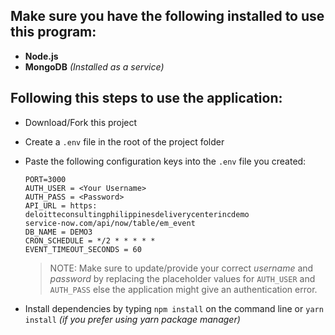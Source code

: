 ## Make sure you have the following installed to use this program:
- **Node.js**
- **MongoDB** *(Installed as a service)*

## Following this steps to use the application:
- Download/Fork this project
- Create a `.env` file in the root of the project folder
- Paste the following configuration keys into the `.env` file you created:
	```
	PORT=3000
	AUTH_USER = <Your Username>
	AUTH_PASS = <Password>
	API_URL = https:
	deloitteconsultingphilippinesdeliverycenterincdemo
	service-now.com/api/now/table/em_event
	DB_NAME = DEMO3
	CRON_SCHEDULE = */2 * * * * *
	EVENT_TIMEOUT_SECONDS = 60
	```
	> NOTE: Make sure to update/provide your correct *username* and *password* by replacing the placeholder values for `AUTH_USER` and `AUTH_PASS` else the application might give an authentication error.

- Install dependencies by typing `npm install` on the command line or `yarn install` *(if you prefer using yarn package manager)*